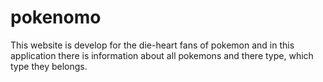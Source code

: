 # pokenomo
This website is develop for the die-heart fans of pokemon and in this application there is information about all pokemons and there type, which type they belongs.
